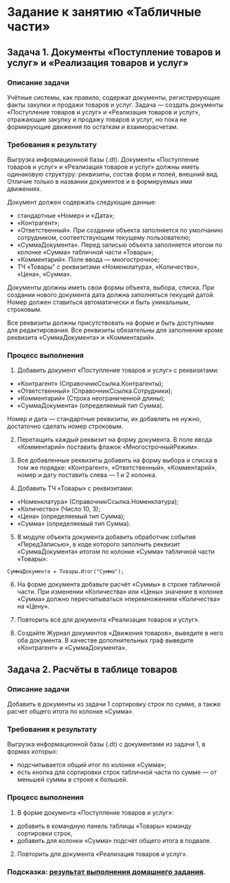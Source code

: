 # Задание к занятию «Табличные части»

## Задача 1. Документы «Поступление товаров и услуг» и «Реализация товаров и услуг»

### Описание задачи

Учётные системы, как правило, содержат документы, регистрирующие факты закупки и продажи товаров и услуг. Задача — создать документы «Поступление товаров и услуг» и «Реализация товаров и услуг», отражающие закупку и продажу товаров и услуг, но пока не формирующие движения по остаткам и взаиморасчетам.

### Требования к результату

Выгрузка информационной базы (.dt). Документы «Поступление товаров и услуг» и «Реализация товаров и услуг» должны иметь одинаковую структуру: реквизиты, состав форм и полей, внешний вид.
Отличие только в названии документов и в формируемых ими движениях.

Документ должен содержать следующие данные:

* стандартные «Номер» и «Дата»;
* «Контрагент»;
* «Ответственный». При создании объекта заполняется по умолчанию сотрудником, соответствующим текущему пользователю;
* «СуммаДокумента». Перед записью объекта заполняется итогом по колонке «Сумма» табличной части «Товары»;
* «Комментарий». Поле ввода — многострочное;
* ТЧ «Товары" с реквизитами «Номенклатура», «Количество», «Цена», «Сумма».

Документы должны иметь свои формы объекта, выбора, списка.
При создании нового документа дата должна заполняться текущей датой.
Номер должен ставиться автоматически и быть уникальным, строковым.

Все реквизиты должны присутствовать на форме и быть доступными для редактирования. Все реквизиты обязательны для заполнения кроме реквизита «СуммаДокумента» и «Комментарий».

### Процесс выполнения

1. Добавить документ «Поступление товаров и услуг» с реквизитами:
  * «Контрагент» (СправочникСсылка.Контрагенты);
  * «Ответственный» (СправочникСсылка.Сотрудники);
  * «Комментарий» (Строка неограниченной длины);
  * «СуммаДокумента» (определяемый тип Сумма).
  
Номер и дата —  стандартные реквизиты, их добавлять не нужно, достаточно сделать номер строковым.
  
2. Перетащить каждый реквизит на форму документа. В поле ввода «Комментарий» поставить флажок «МногострочныйРежим».
  
3. Все добавленные реквизиты добавить на форму выбора и списка в том же порядке: «Контрагент», «Ответственный», «Комментарий», номер и дату поставить слева — 1 и 2 колонка.
  
4. Добавить ТЧ «Товары» с реквизитами:
* «Номенклатура» (СправочникСсылка.Номенклатура);
* «Количество» (Число 10, 3);
* «Цена» (определяемый тип Сумма);
* «Сумма» (определяемый тип Сумма).

5. В модуле объекта документа добавить обработчик события «ПередЗаписью», в коде которого заполнить реквизит «СуммаДокумента» итогом по колонке «Сумма» табличной части «Товары»:
```bsl
СуммаДокумента = Товары.Итог("Сумма");
```
6. На форме документа добавьте расчёт «Суммы» в строке табличной части. При изменении «Количества» или «Цены» значение в колонке «Сумма» должно пересчитываться »перемножением «Количества» на «Цену».
  
7. Повторить всё для документа «Реализация товаров и услуг».

8. Создайте Журнал документов «Движения товаров», выведите в него оба документа. В качестве дополнительных граф выведите «Контрагент» и «СуммаДокумента».

## Задача 2. Расчёты в таблице товаров

### Описание задачи

Добавить в документы из задачи 1 сортировку строк по сумме, а также расчет общего итога по колонке «Сумма».

### Требования к результату

Выгрузка информационной базы (.dt) с документами из задачи 1, в формах которых:

* подсчитывается общий итог по колонке «Сумма»;
* есть кнопка для сортировки строк табличной части по сумме — от меньшей суммы в строке к большей.

### Процесс выполнения

1. В форме документа «Поступление товаров и услуг»:
* добавить в командную панель таблицы «Товары» команду сортировки строк,
* добавить для колонки «Сумма» подсчёт общего итога в подвале.

2. Повторить для документа «Реализация товаров и услуг».

### Подсказка: [результат выполнения домашнего задания](Examples/homework-5-2-example.md).
